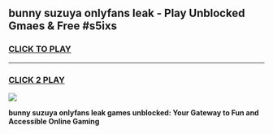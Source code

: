 
## bunny suzuya onlyfans leak - Play Unblocked Gmaes & Free #s5ixs
<h3>
<a href="https://premium.freeplayer.one?title=bunny_suzuya_onlyfans_leak&ref=03M">CLICK TO PLAY</a></h3>
<hr>

<h3>
<a href="https://premium.freeplayer.one?title=bunny_suzuya_onlyfans_leak&ref=03M">CLICK 2 PLAY</a>
  
</h3>

<a href="https://premium.freeplayer.one?title=bunny_suzuya_onlyfans_leak&ref=03M"><img src="https://clearcache.store/games.png"></a>


**bunny suzuya onlyfans leak games unblocked: Your Gateway to Fun and Accessible Online Gaming**
